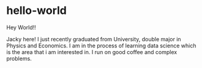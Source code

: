 # hello-world
Hey World!!

Jacky here! I just recently graduated from University, double major in Physics and Economics. I am in the process of learning data science which is the area that i am interested in. I run on good coffee and complex problems. 
